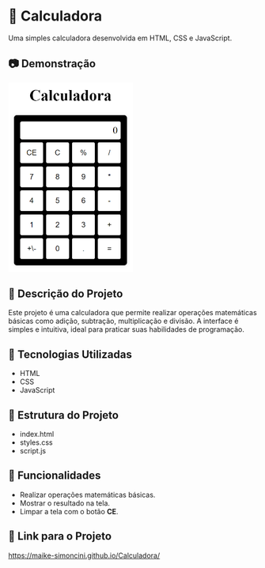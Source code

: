 
# 🧮 Calculadora

Uma simples calculadora desenvolvida em HTML, CSS e JavaScript.

## 📷 Demonstração

<a align-items= "center"><img width="50%" src="img/calculadora.png"></a>

## 📜 Descrição do Projeto

Este projeto é uma calculadora que permite realizar operações matemáticas básicas como adição, subtração, multiplicação e divisão. A interface é simples e intuitiva, ideal para praticar suas habilidades de programação.

## 🚀 Tecnologias Utilizadas

- HTML
- CSS
- JavaScript

## 📁 Estrutura do Projeto

- index.html
- styles.css
- script.js

## 🎯 Funcionalidades

- Realizar operações matemáticas básicas.
- Mostrar o resultado na tela.
- Limpar a tela com o botão **CE**.

## 🔗 Link para o Projeto

https://maike-simoncini.github.io/Calculadora/


